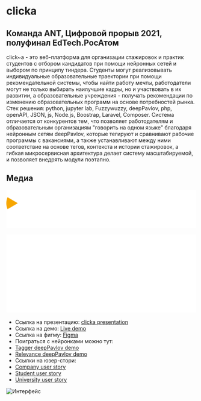 # clicka
## Команда ANT, Цифровой прорыв 2021, полуфинал EdTech.РосАтом
click~a - это веб-платформа для организации стажировок и практик студентов с отбором кандидатов при помощи нейронных сетей и выбором по принципу тиндера. Cтуденты могут реализовывать индивидуальные образовательные траектории при помощи рекомендательной системы, чтобы найти работу мечты, работодатели могут не только выбирать наилучшие кадры, но и участвовать в их развитии, а образовательные учреждения - получать рекомендации по изменению образовательных программ на основе потребностей рынка.
Стек решения: python, jupyter lab, Fuzzywuzzy, deepPavlov, php, openAPI, JSON, js, Node.js, Boostrap, Laravel, Сomposer.
Система отличается от конкурентов тем, что позволяет работодателям и образовательным организациям "говорить на одном языке" благодаря нейронным сетям deepPavlov, которые тегируют и сравнивают рабочие программы с вакансиями, а также устанавливают между ними соответствие на основе тегов, контекста и истории стажировок, а гибкая микросервисная архитектура делает систему масштабируемой, и позволяет внедрять модули поэтапно.

## Медиа
![Логотип](/media/Logo_r_cube.png)



![Логотип](/media/logo_ant.png)
* Ссылка на презентацию: [clicka presentation](https://www.canva.com/design/DAEb7LS1iJE/0Ql3fC5ME1n2tAv5n003vw/view?utm_content=DAEb7LS1iJE&utm_campaign=designshare&utm_medium=link&utm_source=sharebutton)
* Ссылка на демо: [Live demo](http://aztec.sanchozzz.beget.tech/)
* Ссылка на фигму: [Figma](https://www.figma.com/file/MHfSPHxn729qsewzqqUbSo/Clicka)
* Поиграться с нейронками можно тут: 
* [Tagger deepPavlov demo](http://46.48.14.86:5005/)
* [Relevance deepPavlov demo](http://46.48.14.86:6005/)
* Ссылки на юзер-стори: 
* [Company user story](https://www.youtube.com/watch?v=2OBl1KGzRDc)
* [Student user story](https://www.youtube.com/watch?v=upPqSK973Q4)
* [University user story](https://www.youtube.com/watch?v=MKlwWejHpmQ)

![Интерфейс](/media/001.gif)

